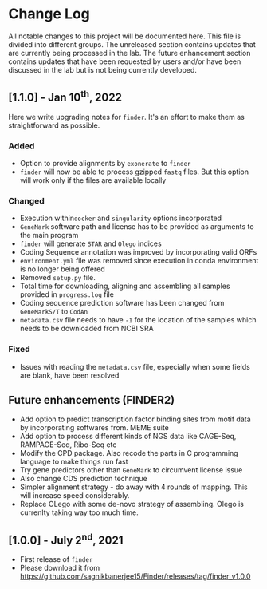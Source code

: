 

# Change Log

All notable changes to this project will be documented here. This file is divided into different groups. The unreleased section contains updates that are currently being processed in the lab. The future enhancement section contains updates that have been requested by users and/or have been discussed in the lab but is not being currently developed.

## [1.1.0] - Jan 10<sup>th</sup>, 2022

Here we write upgrading notes for `finder`. It's an effort to make them as straightforward as possible.

### Added

- Option to provide alignments by `exonerate` to `finder`
- `finder` will now be able to process gzipped `fastq` files. But this option will work only if the files are available locally

### Changed

* Execution within`docker` and `singularity` options incorporated
* `GeneMark` software path and license has to be provided as arguments to the main program
* `finder` will generate `STAR` and `Olego` indices
* Coding Sequence annotation was improved by incorporating valid ORFs
* `environment.yml` file was removed since execution in conda environment is no longer being offered
* Removed `setup.py` file. 
* Total time for downloading, aligning and assembling all samples provided in `progress.log` file
* Coding sequence prediction software has been changed from `GeneMarkS/T` to `CodAn`
* `metadata.csv` file needs to have `-1` for the location of the samples which needs to be downloaded from NCBI SRA

### Fixed

* Issues with reading the `metadata.csv` file, especially when some fields are blank, have been resolved

## Future enhancements (FINDER2)

* Add option to predict transcription factor binding sites from motif data by incorporating softwares from. MEME suite
* Add option to process different kinds of NGS data like CAGE-Seq, RAMPAGE-Seq, Ribo-Seq etc
* Modify the CPD package. Also recode the parts in C programming language to make things run fast
* Try gene predictors other than `GeneMark` to circumvent license issue
* Also change CDS prediction technique
* Simpler alignment strategy - do away with 4 rounds of mapping. This will increase speed considerably. 
* Replace OLego with some de-novo strategy of assembling. Olego is currenlty taking way too much time.



## [1.0.0] - July 2<sup>nd</sup>, 2021

* First release of `finder`
* Please download it from https://github.com/sagnikbanerjee15/Finder/releases/tag/finder_v1.0.0

